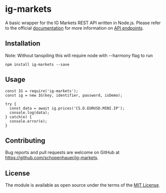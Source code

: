 # ig-markets

A basic wrapper for the IG Markets REST API written in Node.js. Please refer to the official [documentation](https://labs.ig.com/rest-trading-api-guide) for more information on [API endpoints](https://labs.ig.com/rest-trading-api-reference).

## Installation

Note: Without tanspiling this will require node with --harmony flag to run

```
npm install ig-markets --save
```

## Usage

```node
const IG = require('ig-markets');
const ig = new IG(key, identifier, password, isDemo);

try {
  const data = await ig.prices('CS.D.EURUSD.MINI.IP');
  console.log(data);
} catch(e) {
  console.error(e);
}

```

## Contributing

Bug reports and pull requests are welcome on GitHub at https://github.com/schopenhauer/ig-markets.

## License

The module is available as open source under the terms of the [MIT License](http://opensource.org/licenses/MIT).
